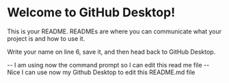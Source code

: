 # Welcome to GitHub Desktop!

This is your README. READMEs are where you can communicate what your project is and how to use it.

Write your name on line 6, save it, and then head back to GitHub Desktop.

-- I am using now the command prompt so I can edit this read me file
-- Nice I can use now my Github Desktop to edit this README.md file



